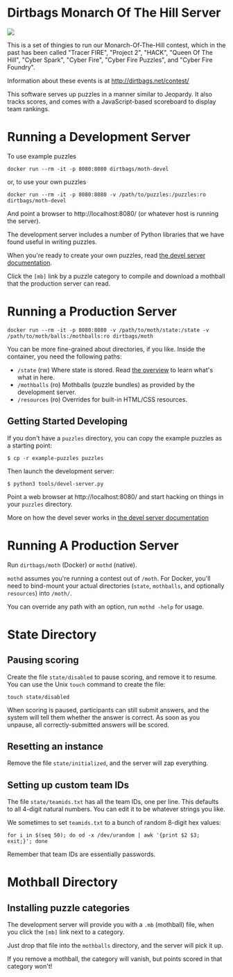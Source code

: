 Dirtbags Monarch Of The Hill Server
=====================
![](https://github.com/int00h5525/moth/workflows/Docker%20images/badge.svg)

This is a set of thingies to run our Monarch-Of-The-Hill contest,
which in the past has been called
"Tracer FIRE",
"Project 2",
"HACK",
"Queen Of The Hill",
"Cyber Spark",
"Cyber Fire",
"Cyber Fire Puzzles",
and "Cyber Fire Foundry".

Information about these events is at
http://dirtbags.net/contest/

This software serves up puzzles in a manner similar to Jeopardy.
It also tracks scores,
and comes with a JavaScript-based scoreboard to display team rankings.


Running a Development Server
============================

To use example puzzles

    docker run --rm -it -p 8080:8080 dirtbags/moth-devel

or, to use your own puzzles

    docker run --rm -it -p 8080:8080 -v /path/to/puzzles:/puzzles:ro dirtbags/moth-devel

And point a browser to http://localhost:8080/ (or whatever host is running the server).

The development server includes a number of Python libraries that we have found useful in writing puzzles.

When you're ready to create your own puzzles,
read [the devel server documentation](docs/devel-server.md).

Click the `[mb]` link by a puzzle category to compile and download a mothball that the production server can read.


Running a Production Server
===========================

    docker run --rm -it -p 8080:8080 -v /path/to/moth/state:/state -v /path/to/moth/balls:/mothballs:ro dirtbags/moth

You can be more fine-grained about directories, if you like.
Inside the container, you need the following paths:

* `/state` (rw) Where state is stored. Read [the overview](docs/overview.md) to learn what's what in here.
* `/mothballs` (ro) Mothballs (puzzle bundles) as provided by the development server.
* `/resources` (ro) Overrides for built-in HTML/CSS resources.





Getting Started Developing
-------------------------------

If you don't have a `puzzles` directory,
you can copy the example puzzles as a starting point:

    $ cp -r example-puzzles puzzles

Then launch the development server:

    $ python3 tools/devel-server.py

Point a web browser at http://localhost:8080/
and start hacking on things in your `puzzles` directory.

More on how the devel sever works in
[the devel server documentation](docs/devel-server.md)


Running A Production Server
====================

Run `dirtbags/moth` (Docker) or `mothd` (native).

`mothd` assumes you're running a contest out of `/moth`.
For Docker, you'll need to bind-mount your actual directories
(`state`, `mothballs`, and optionally `resources`) into
`/moth/`.

You can override any path with an option,
run `mothd -help` for usage.


State Directory
===============


Pausing scoring
-------------------

Create the file `state/disabled`
to pause scoring,
and remove it to resume.
You can use the Unix `touch` command to create the file:

    touch state/disabled

When scoring is paused,
participants can still submit answers,
and the system will tell them whether the answer is correct.
As soon as you unpause,
all correctly-submitted answers will be scored.


Resetting an instance
-------------------

Remove the file `state/initialized`,
and the server will zap everything.


Setting up custom team IDs
-------------------

The file `state/teamids.txt` has all the team IDs,
one per line.
This defaults to all 4-digit natural numbers.
You can edit it to be whatever strings you like.

We sometimes to set `teamids.txt` to a bunch of random 8-digit hex values:

    for i in $(seq 50); do od -x /dev/urandom | awk '{print $2 $3; exit;}'; done

Remember that team IDs are essentially passwords.


Mothball Directory
==================

Installing puzzle categories
-------------------

The development server will provide you with a `.mb` (mothball) file,
when you click the `[mb]` link next to a category.

Just drop that file into the `mothballs` directory,
and the server will pick it up.

If you remove a mothball,
the category will vanish,
but points scored in that category won't!


